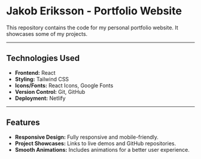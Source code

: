 # Jakob Eriksson - Portfolio Website

This repository contains the code for my personal portfolio website. It showcases some of my projects.

---

## Technologies Used

-   **Frontend:** React
-   **Styling:** Tailwind CSS
-   **Icons/Fonts:** React Icons, Google Fonts
-   **Version Control:** Git, GitHub
-   **Deployment:** Netlify

---

## Features

-   **Responsive Design:** Fully responsive and mobile-friendly.
-   **Project Showcases:** Links to live demos and GitHub repositories.
-   **Smooth Animations:** Includes animations for a better user experience.
